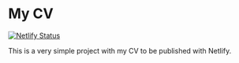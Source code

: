 # My CV

[![Netlify Status](https://api.netlify.com/api/v1/badges/439cdce8-4c64-49ee-8e6d-311ebec0930f/deploy-status)](https://app.netlify.com/sites/dmitry-shpak-cv/deploys)

This is a very simple project with my CV to be published with Netlify.